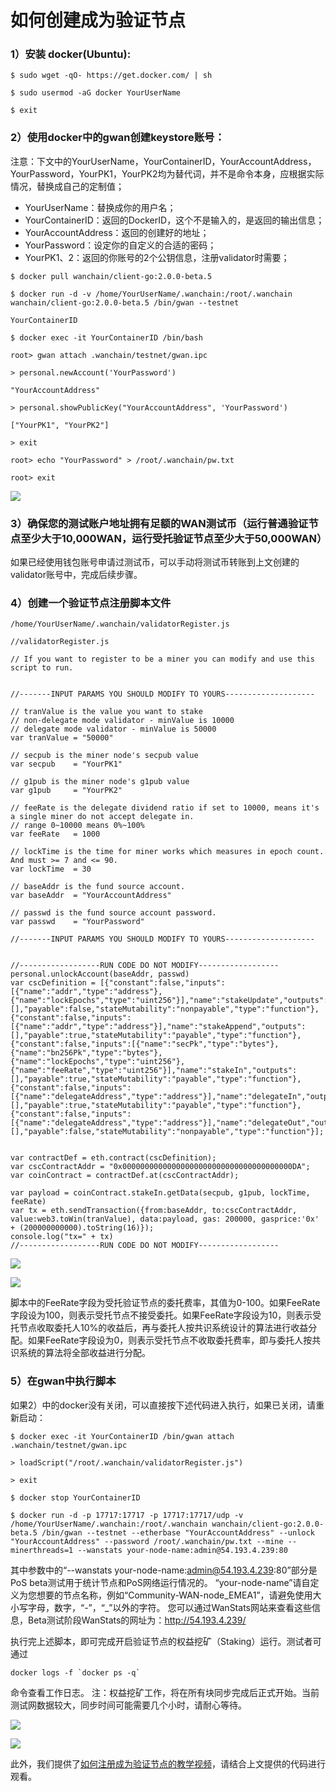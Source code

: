 # 如何创建成为验证节点

### 1）安装 docker(Ubuntu):

```
$ sudo wget -qO- https://get.docker.com/ | sh

$ sudo usermod -aG docker YourUserName

$ exit
``` 

### 2）使用docker中的gwan创建keystore账号：

注意：下文中的YourUserName，YourContainerID，YourAccountAddress，YourPassword，YourPK1，YourPK2均为替代词，并不是命令本身，应根据实际情况，替换成自己的定制值；

- YourUserName：替换成你的用户名；
- YourContainerID：返回的DockerID，这个不是输入的，是返回的输出信息；
- YourAccountAddress：返回的创建好的地址；
- YourPassword：设定你的自定义的合适的密码；
- YourPK1、2：返回的你账号的2个公钥信息，注册validator时需要；

```
$ docker pull wanchain/client-go:2.0.0-beta.5

$ docker run -d -v /home/YourUserName/.wanchain:/root/.wanchain wanchain/client-go:2.0.0-beta.5 /bin/gwan --testnet

YourContainerID

$ docker exec -it YourContainerID /bin/bash

root> gwan attach .wanchain/testnet/gwan.ipc

> personal.newAccount('YourPassword')

"YourAccountAddress"

> personal.showPublicKey("YourAccountAddress", 'YourPassword')

["YourPK1", "YourPK2"]

> exit

root> echo "YourPassword" > /root/.wanchain/pw.txt

root> exit
```

![](media/22.png)

### 3）确保您的测试账户地址拥有足额的WAN测试币（运行普通验证节点至少大于10,000WAN，运行受托验证节点至少大于50,000WAN）
 
如果已经使用钱包账号申请过测试币，可以手动将测试币转账到上文创建的validator账号中，完成后续步骤。

### 4）创建一个验证节点注册脚本文件
`/home/YourUserName/.wanchain/validatorRegister.js`

```
//validatorRegister.js

// If you want to register to be a miner you can modify and use this script to run.


//-------INPUT PARAMS YOU SHOULD MODIFY TO YOURS--------------------

// tranValue is the value you want to stake
// non-delegate mode validator - minValue is 10000
// delegate mode validator - minValue is 50000  
var tranValue = "50000"

// secpub is the miner node's secpub value
var secpub    = "YourPK1"

// g1pub is the miner node's g1pub value
var g1pub     = "YourPK2"

// feeRate is the delegate dividend ratio if set to 10000, means it's a single miner do not accept delegate in.
// range 0~10000 means 0%~100%
var feeRate   = 1000

// lockTime is the time for miner works which measures in epoch count. And must >= 7 and <= 90.
var lockTime  = 30

// baseAddr is the fund source account.
var baseAddr  = "YourAccountAddress"

// passwd is the fund source account password.
var passwd    = "YourPassword"

//-------INPUT PARAMS YOU SHOULD MODIFY TO YOURS--------------------


//------------------RUN CODE DO NOT MODIFY------------------
personal.unlockAccount(baseAddr, passwd)
var cscDefinition = [{"constant":false,"inputs":[{"name":"addr","type":"address"},{"name":"lockEpochs","type":"uint256"}],"name":"stakeUpdate","outputs":[],"payable":false,"stateMutability":"nonpayable","type":"function"},{"constant":false,"inputs":[{"name":"addr","type":"address"}],"name":"stakeAppend","outputs":[],"payable":true,"stateMutability":"payable","type":"function"},{"constant":false,"inputs":[{"name":"secPk","type":"bytes"},{"name":"bn256Pk","type":"bytes"},{"name":"lockEpochs","type":"uint256"},{"name":"feeRate","type":"uint256"}],"name":"stakeIn","outputs":[],"payable":true,"stateMutability":"payable","type":"function"},{"constant":false,"inputs":[{"name":"delegateAddress","type":"address"}],"name":"delegateIn","outputs":[],"payable":true,"stateMutability":"payable","type":"function"},{"constant":false,"inputs":[{"name":"delegateAddress","type":"address"}],"name":"delegateOut","outputs":[],"payable":false,"stateMutability":"nonpayable","type":"function"}];


var contractDef = eth.contract(cscDefinition);
var cscContractAddr = "0x00000000000000000000000000000000000000DA";
var coinContract = contractDef.at(cscContractAddr);

var payload = coinContract.stakeIn.getData(secpub, g1pub, lockTime, feeRate)
var tx = eth.sendTransaction({from:baseAddr, to:cscContractAddr, value:web3.toWin(tranValue), data:payload, gas: 200000, gasprice:'0x' + (200000000000).toString(16)});
console.log("tx=" + tx)
//------------------RUN CODE DO NOT MODIFY------------------
``` 

![](media/23.png)

![](media/24.png)

脚本中的FeeRate字段为受托验证节点的委托费率，其值为0-100。如果FeeRate字段设为100，则表示受托节点不接受委托。如果FeeRate字段设为10，则表示受托节点收取委托人10%的收益后，再与委托人按共识系统设计的算法进行收益分配。如果FeeRate字段设为0，则表示受托节点不收取委托费率，即与委托人按共识系统的算法将全部收益进行分配。
 
### 5）在gwan中执行脚本
如果2）中的docker没有关闭，可以直接按下述代码进入执行，如果已关闭，请重新启动：

```
$ docker exec -it YourContainerID /bin/gwan attach .wanchain/testnet/gwan.ipc

> loadScript("/root/.wanchain/validatorRegister.js")

> exit

$ docker stop YourContainerID

$ docker run -d -p 17717:17717 -p 17717:17717/udp -v /home/YourUserName/.wanchain:/root/.wanchain wanchain/client-go:2.0.0-beta.5 /bin/gwan --testnet --etherbase "YourAccountAddress" --unlock "YourAccountAddress" --password /root/.wanchain/pw.txt --mine --minerthreads=1 --wanstats your-node-name:admin@54.193.4.239:80
```

其中参数中的“--wanstats your-node-name:admin@54.193.4.239:80”部分是PoS beta测试用于统计节点和PoS网络运行情况的。
“your-node-name”请自定义为您想要的节点名称，例如“Community-WAN-node_EMEA1”，请避免使用大小写字母，数字，“-”，“_”以外的字符。
您可以通过WanStats网站来查看这些信息，Beta测试阶段WanStats的网址为：http://54.193.4.239/

执行完上述脚本，即可完成开启验证节点的权益挖矿（Staking）运行。测试者可通过 
```
docker logs -f `docker ps -q` 
```
命令查看工作日志。
注：权益挖矿工作，将在所有块同步完成后正式开始。当前测试网数据较大，同步时间可能需要几个小时，请耐心等待。

![](media/25.png)

![](media/26.png)

此外，我们提供了[如何注册成为验证节点的教学视频](https://url.cn/5KZstz4?sf=uri)，请结合上文提供的代码进行观看。

